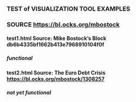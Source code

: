 ### TEST of VISUALIZATION TOOL EXAMPLES
### SOURCE https://bl.ocks.org/mbostock
#### test1.html Source: Mike Bostock’s Block db6b4335bf1662b413e7968910104f0f
##### functional
#### test2.html Source: The Euro Debt Crisis https://bl.ocks.org/mbostock/1308257
##### not yet functional
